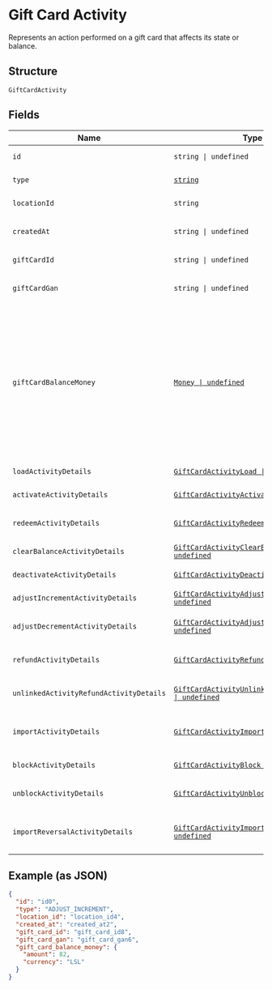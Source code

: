 
# Gift Card Activity

Represents an action performed on a gift card that affects its state or balance.

## Structure

`GiftCardActivity`

## Fields

| Name | Type | Tags | Description |
|  --- | --- | --- | --- |
| `id` | `string \| undefined` | Optional | The unique ID of the gift card activity. |
| `type` | [`string`](../../doc/models/gift-card-activity-type.md) | Required | Indicates the gift card activity type. |
| `locationId` | `string` | Required | The ID of the location at which the activity occurred. |
| `createdAt` | `string \| undefined` | Optional | The timestamp when the gift card activity was created, in RFC 3339 format. |
| `giftCardId` | `string \| undefined` | Optional | The gift card ID. The ID is not required if a GAN is present. |
| `giftCardGan` | `string \| undefined` | Optional | The gift card GAN. The GAN is not required if `gift_card_id` is present. |
| `giftCardBalanceMoney` | [`Money \| undefined`](../../doc/models/money.md) | Optional | Represents an amount of money. `Money` fields can be signed or unsigned.<br>Fields that do not explicitly define whether they are signed or unsigned are<br>considered unsigned and can only hold positive amounts. For signed fields, the<br>sign of the value indicates the purpose of the money transfer. See<br>[Working with Monetary Amounts](https://developer.squareup.com/docs/build-basics/working-with-monetary-amounts)<br>for more information. |
| `loadActivityDetails` | [`GiftCardActivityLoad \| undefined`](../../doc/models/gift-card-activity-load.md) | Optional | Present only when `GiftCardActivityType` is LOAD. |
| `activateActivityDetails` | [`GiftCardActivityActivate \| undefined`](../../doc/models/gift-card-activity-activate.md) | Optional | Describes a gift card activity of the ACTIVATE type. |
| `redeemActivityDetails` | [`GiftCardActivityRedeem \| undefined`](../../doc/models/gift-card-activity-redeem.md) | Optional | Present only when `GiftCardActivityType` is REDEEM. |
| `clearBalanceActivityDetails` | [`GiftCardActivityClearBalance \| undefined`](../../doc/models/gift-card-activity-clear-balance.md) | Optional | Describes a gift card activity of the CLEAR_BALANCE type. |
| `deactivateActivityDetails` | [`GiftCardActivityDeactivate \| undefined`](../../doc/models/gift-card-activity-deactivate.md) | Optional | Describes a gift card activity of the DEACTIVATE type. |
| `adjustIncrementActivityDetails` | [`GiftCardActivityAdjustIncrement \| undefined`](../../doc/models/gift-card-activity-adjust-increment.md) | Optional | Describes a gift card activity of the ADJUST_INCREMENT type. |
| `adjustDecrementActivityDetails` | [`GiftCardActivityAdjustDecrement \| undefined`](../../doc/models/gift-card-activity-adjust-decrement.md) | Optional | Describes a gift card activity of the ADJUST_DECREMENT type. |
| `refundActivityDetails` | [`GiftCardActivityRefund \| undefined`](../../doc/models/gift-card-activity-refund.md) | Optional | Present only when `GiftCardActivityType` is REFUND. |
| `unlinkedActivityRefundActivityDetails` | [`GiftCardActivityUnlinkedActivityRefund \| undefined`](../../doc/models/gift-card-activity-unlinked-activity-refund.md) | Optional | Present only when `GiftCardActivityType` is UNLINKED_ACTIVITY_REFUND. |
| `importActivityDetails` | [`GiftCardActivityImport \| undefined`](../../doc/models/gift-card-activity-import.md) | Optional | Describes a gift card activity of the IMPORT type and the `GiftCardGANSource` is OTHER<br>(a third-party gift card). |
| `blockActivityDetails` | [`GiftCardActivityBlock \| undefined`](../../doc/models/gift-card-activity-block.md) | Optional | Describes a gift card activity of the BLOCK type. |
| `unblockActivityDetails` | [`GiftCardActivityUnblock \| undefined`](../../doc/models/gift-card-activity-unblock.md) | Optional | Present only when `GiftCardActivityType` is UNBLOCK. |
| `importReversalActivityDetails` | [`GiftCardActivityImportReversal \| undefined`](../../doc/models/gift-card-activity-import-reversal.md) | Optional | Present only when GiftCardActivityType is IMPORT_REVERSAL and GiftCardGANSource is OTHER |

## Example (as JSON)

```json
{
  "id": "id0",
  "type": "ADJUST_INCREMENT",
  "location_id": "location_id4",
  "created_at": "created_at2",
  "gift_card_id": "gift_card_id8",
  "gift_card_gan": "gift_card_gan6",
  "gift_card_balance_money": {
    "amount": 82,
    "currency": "LSL"
  }
}
```

